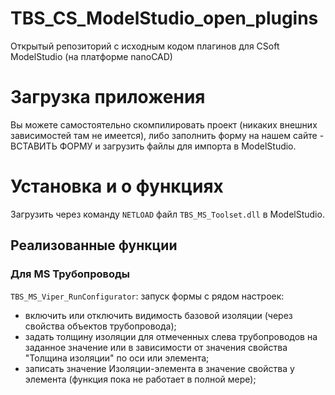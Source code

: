 # TBS_CS_ModelStudio_open_plugins
Открытый репозиторий с исходным кодом плагинов для CSoft ModelStudio (на платформе nanoCAD)

# Загрузка приложения

Вы можете самостоятельно скомпилировать проект (никаких внешних зависимостей там не имеется), либо заполнить форму на нашем сайте - ВСТАВИТЬ ФОРМУ и загрузить файлы для импорта в ModelStudio. 

# Установка и о функциях

Загрузить через команду `NETLOAD` файл `TBS_MS_Toolset.dll` в ModelStudio. 

## Реализованные функции

### Для MS Трубопроводы

`TBS_MS_Viper_RunConfigurator`: запуск формы с рядом настроек:
- включить или отключить видимость базовой изоляции (через свойства объектов трубопровода);
- задать толщину изоляции для отмеченных слева трубопроводов на заданное значение или в зависимости от значения свойства "Толщина изоляции" по оси или элемента;
- записать значение Изоляции-элемента в значение свойства у элемента (функция пока не работает в полной мере);

